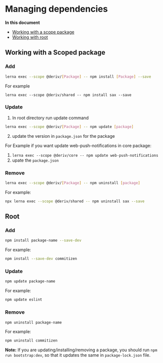 # Managing dependencies

**In this document**

-   [Working with a scope package](#working-with-a-scoped-package)
-   [Working with root](#working-with-root)

## Working with a Scoped package

### Add

```sh
lerna exec --scope @deriv/[Package] -- npm install [Package] --save
```

For example

```
lerna exec --scope @deriv/shared -- npm install sax --save
```

### Update

1. In root directory run update command

```sh
lerna exec --scope @deriv/[Package] -- npm update [package]
```

2. update the version in `package.json` for the package

For Example if you want update web-push-notifications in core package:

1. `lerna exec --scope @deriv/core -- npm update web-push-notifications`
2. upate the `package.json`

### Remove

```sh
lerna exec --scope @deriv/[Package] -- npm uninstall [package]
```

For example:

```sh
npx lerna exec --scope @deriv/shared -- npm uninstall sax --save
```

## Root

### Add

```sh
npm install package-name --save-dev
```

For example:

```sh
npm install --save-dev commitizen
```

### Update

```sh
npm update package-name
```

For example:

```sh
npm update eslint
```

### Remove

```sh
npm uninstall package-name
```

For example:

```sh
npm uninstall commitizen
```

**Note:** If you are updating/installing/removing a package, you should run `npm run bootstrap:dev`, so that it updates the same in `package-lock.json` file.
